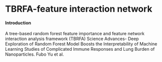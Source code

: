 # TBRFA-feature interaction network

#### Introduction
A tree-based random forest feature importance and feature network interaction analysis framework (TBRFA) 
Science Advances-
Deep Exploration of Random Forest Model Boosts the Interpretability of Machine Learning Studies of Complicated Immune Responses and Lung Burden of Nanoparticles.
Fubo Yu et al.

